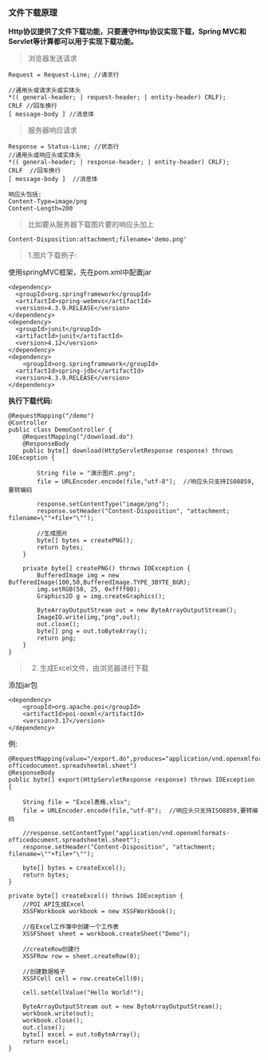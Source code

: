 ### 文件下载原理

**Http协议提供了文件下载功能，只要遵守Http协议实现下载，Spring MVC和Servlet等计算都可以用于实现下载功能。**

>浏览器发送请求

```
Request = Request-Line; //请求行

//通用头或请求头或实体头
*(( general-header; | request-header; | entity-header) CRLF);
CRLF //回车换行
[ message-body ] //消息体
```

>服务器响应请求

```
Response = Status-Line; //状态行
//通用头或响应头或实体头
*(( general-header; | response-header; | entity-header) CRLF);
CRLF  //回车换行
[ message-body ]  //消息体

响应头包括:
Content-Type=image/png
Content-Length=200
```

>比如要从服务器下载图片要的响应头加上

```
Content-Disposition:attachment;filename='demo.png'
```

>1.图片下载例子:

使用springMVC框架，先在pom.xml中配置jar

	<dependency>
      <groupId>org.springframework</groupId>
      <artifactId>spring-webmvc</artifactId>
      <version>4.3.9.RELEASE</version>
    </dependency>
    <dependency>
      <groupId>junit</groupId>
      <artifactId>junit</artifactId>
      <version>4.12</version>
    </dependency>
    <dependency>
        <groupId>org.springframework</groupId>
      <artifactId>spring-jdbc</artifactId>
      <version>4.3.9.RELEASE</version>
    </dependency>

**执行下载代码:**
```
@RequestMapping("/demo")
@Controller
public class DemoController {
	@RequestMapping("/download.do")
	@ResponseBody
	public byte[] download(HttpServletResponse response) throws IOException {
		
		String file = "演示图片.png";
		file = URLEncoder.encode(file,"utf-8");  //响应头只支持ISO8859,要转编码
		
		response.setContentType("image/png");
		response.setHeader("Content-Disposition", "attachment; filename=\""+file+"\"");
		
		//生成图片
		byte[] bytes = createPNG();
		return bytes;
	}

	private byte[] createPNG() throws IOException {
		BufferedImage img = new BufferedImage(100,50,BufferedImage.TYPE_3BYTE_BGR);
		img.setRGB(50, 25, 0xffff00);
		Graphics2D g = img.createGraphics();
		
		ByteArrayOutputStream out = new ByteArrayOutputStream();
		ImageIO.write(img,"png",out);
		out.close();
		byte[] png = out.toByteArray();
		return png;
	}
}
```

>2. 生成Excel文件，由浏览器进行下载

添加jar包

	<dependency>
        <groupId>org.apache.poi</groupId>
        <artifactId>poi-ooxml</artifactId>
        <version>3.17</version>
    </dependency>

例:
```
@RequestMapping(value="/export.do",produces="application/vnd.openxmlformats-officedocument.spreadsheetml.sheet")
@ResponseBody
public byte[] export(HttpServletResponse response) throws IOException {

    String file = "Excel表格.xlsx";
    file = URLEncoder.encode(file,"utf-8");  //响应头只支持ISO8859,要转编码

    //response.setContentType("application/vnd.openxmlformats-officedocument.spreadsheetml.sheet");
    response.setHeader("Content-Disposition", "attachment; filename=\""+file+"\"");

    byte[] bytes = createExcel();
    return bytes;
}

private byte[] createExcel() throws IOException {
    //POI API生成Excel
    XSSFWorkbook workbook = new XSSFWorkbook();

    //在Excel工作簿中创建一个工作表
    XSSFSheet sheet = workbook.createSheet("Demo");

    //createRow创建行
    XSSFRow row = sheet.createRow(0);

    //创建数据格子
    XSSFCell cell = row.createCell(0);

    cell.setCellValue("Hello World!");

    ByteArrayOutputStream out = new ByteArrayOutputStream();
    workbook.write(out);
    workbook.close();
    out.close();
    byte[] excel = out.toByteArray();
    return excel;
}
```

